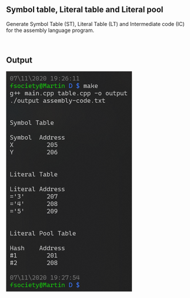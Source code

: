 ## Symbol table, Literal table and Literal pool

Generate Symbol Table (ST), Literal Table (LT) and Intermediate code (IC) for the assembly language
program.

<br>

## Output
![output-for-above-code](https://github.com/atharva007-cmd/Assignments/blob/master/TY-Assignments/LPCC/Assignment%201/D/tables.png)
